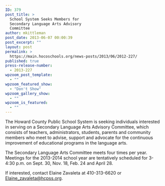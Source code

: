 ```yaml
---
ID: 379
post_title: >
  School System Seeks Members for
  Secondary Language Arts Advisory
  Committee
author: mkittleman
post_date: 2013-06-07 00:00:39
post_excerpt: ""
layout: post
permalink: >
  https://main.hocoschools.org/news-posts/2013/06/2012-227/
published: true
press-release-number:
  - 2013-227
wpzoom_post_template:
  - ""
wpzoom_featured_show:
  - "Don't Show"
wpzoom_gallery_show:
  - ""
wpzoom_is_featured:
  - ""
---
```

The Howard County Public School System is seeking individuals interested in serving on a Secondary Language Arts Advisory Committee, which consists of teachers, administrators, students, parents and community members who meet to advise, support and advocate for the continuous improvement of educational programs in the language arts.

The Secondary Language Arts Committee meets four times per year. Meetings for the 2013-2014 school year are tentatively scheduled for 3-4:30 p.m. on Sept. 30, Nov. 18, Feb. 24 and April 28.

If interested, contact Elaine Zavaleta at 410-313-6620 or <a href="mailto:Elaine_zavaleta@hcpss.org">Elaine_zavaleta@hcpss.org</a>.